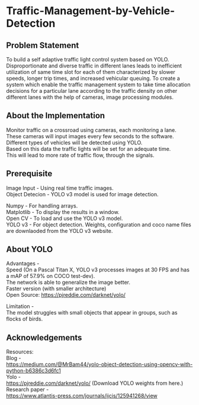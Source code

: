 # Traffic-Management-by-Vehicle-Detection

## Problem Statement
To build a self adaptive traffic light control system based on YOLO. Disproportionate and diverse traffic in different lanes leads to inefficient utilization of same time slot for each of them characterized by slower speeds, longer trip times, and increased vehicular queuing.
To create a system which enable the traffic management system to take time allocation decisions for a particular lane according to the traffic density on other different lanes with the help of cameras, image processing modules. 

## About the Implementation
Monitor traffic on a crossroad using cameras, each monitoring a lane.     
These cameras will input images every few seconds to the software. Different types of vehicles will be detected using YOLO.    
Based on this data the traffic lights will be set for an adequate time.    
This will lead to more rate of traffic flow, through the signals.    
 
## Prerequisite
Image Input - Using real time traffic images.     
Object Detecion - YOLO v3 model is used for image detection.    

Numpy - For handling arrays.    
Matplotlib - To display the results in a window.    
Open CV - To load and use the YOLO v3 model.    
YOLO v3 - For object detection. Weights, configuration and coco name files are downlaoded from the YOLO v3 website.     

## About YOLO
Advantages -    
Speed (On a Pascal Titan X, YOLO v3 processes images at 30 FPS and has a mAP of 57.9% on COCO test-dev).    
The network is able to generalize the image better.     
Faster version (with smaller architecture)       
Open Source: https://pjreddie.com/darknet/yolo/    

Limitation -      
The model struggles with small objects that appear in groups, such as flocks of birds.     

## Acknowledgements 
Resources:    
Blog -     
https://medium.com/@MrBam44/yolo-object-detection-using-opencv-with-python-b6386c3d6fc1      
Yolo -      
https://pjreddie.com/darknet/yolo/ (Download YOLO weights from here.)     
Research paper -    
https://www.atlantis-press.com/journals/ijcis/125941268/view     
